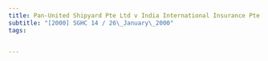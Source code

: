 ```yaml
---
title: Pan-United Shipyard Pte Ltd v India International Insurance Pte Ltd 
subtitle: "[2000] SGHC 14 / 26\_January\_2000"
tags:


---
```


